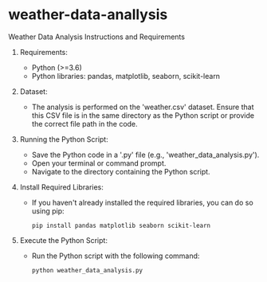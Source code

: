 # weather-data-anallysis
Weather Data Analysis Instructions and Requirements

1. Requirements:
   - Python (>=3.6)
   - Python libraries: pandas, matplotlib, seaborn, scikit-learn

2. Dataset:
   - The analysis is performed on the 'weather.csv' dataset. Ensure that this CSV file is in the same directory as the Python script or provide the correct file path in the code.

3. Running the Python Script:
   - Save the Python code in a '.py' file (e.g., 'weather_data_analysis.py').
   - Open your terminal or command prompt.
   - Navigate to the directory containing the Python script.

4. Install Required Libraries:
   - If you haven't already installed the required libraries, you can do so using pip:
     ```
     pip install pandas matplotlib seaborn scikit-learn
     ```

5. Execute the Python Script:
   - Run the Python script with the following command:
     ```
     python weather_data_analysis.py
     ```




